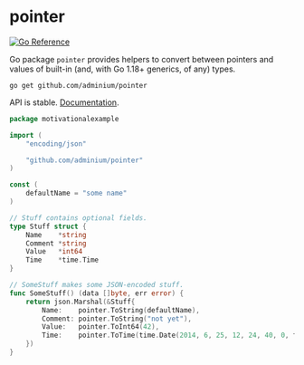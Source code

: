 # pointer

[![Go Reference](https://pkg.go.dev/badge/github.com/adminium/pointer.svg)](https://pkg.go.dev/github.com/adminium/pointer)

Go package `pointer` provides helpers to convert between pointers and values of built-in
(and, with Go 1.18+ generics, of any) types.

```
go get github.com/adminium/pointer
```

API is stable. [Documentation](https://pkg.go.dev/github.com/adminium/pointer).

```go
package motivationalexample

import (
	"encoding/json"

	"github.com/adminium/pointer"
)

const (
	defaultName = "some name"
)

// Stuff contains optional fields.
type Stuff struct {
	Name    *string
	Comment *string
	Value   *int64
	Time    *time.Time
}

// SomeStuff makes some JSON-encoded stuff.
func SomeStuff() (data []byte, err error) {
	return json.Marshal(&Stuff{
		Name:    pointer.ToString(defaultName),                                   // can't say &defaultName
		Comment: pointer.ToString("not yet"),                                     // can't say &"not yet"
		Value:   pointer.ToInt64(42),                                             // can't say &42 or &int64(42)
		Time:    pointer.ToTime(time.Date(2014, 6, 25, 12, 24, 40, 0, time.UTC)), // can't say &time.Date(…)
	})
}
```
